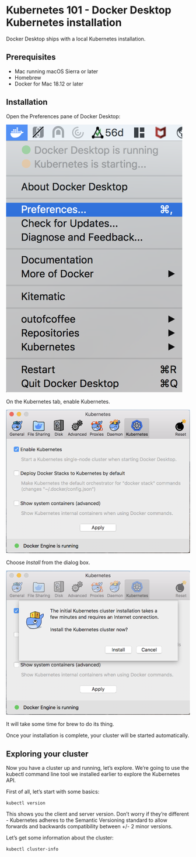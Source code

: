 # Kubernetes 101 - Docker Desktop Kubernetes installation

Docker Desktop ships with a local Kubernetes installation.

## Prerequisites

- Mac running macOS Sierra or later
- Homebrew
- Docker for Mac 18.12 or later

## Installation

Open the Preferences pane of Docker Desktop:

![Docker Desktop Kubernetes setup step 1](img/dd_k8s_setup1.png)

On the Kubernetes tab, enable Kubernetes.

![Docker Desktop Kubernetes setup step 2](img/dd_k8s_setup2.png)

Choose _Install_ from the dialog box.

![Docker Desktop Kubernetes setup step 3](img/dd_k8s_setup3.png)

It will take some time for brew to do its thing.

Once your installation is complete, your cluster will be started automatically.

## Exploring your cluster

Now you have a cluster up and running, let’s explore. We’re going to use the kubectl command line tool we installed earlier to explore the Kubernetes API.

First of all, let’s start with some basics:

	kubectl version

This shows you the client and server version. Don’t worry if they’re different - Kubernetes adheres to the Semantic Versioning standard to allow forwards and backwards compatibility between +/- 2 minor versions.

Let’s get some information about the cluster:

	kubectl cluster-info
